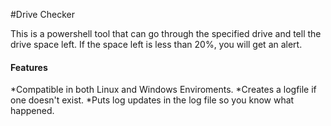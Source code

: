#Drive Checker

This is a powershell tool that can go through the specified drive and tell the drive space left. If the space left is less than 20%, you will get an alert. 

#### Features

*Compatible in both Linux and Windows Enviroments.
*Creates a logfile if one doesn't exist.
*Puts log updates in the log file so you know what happened.